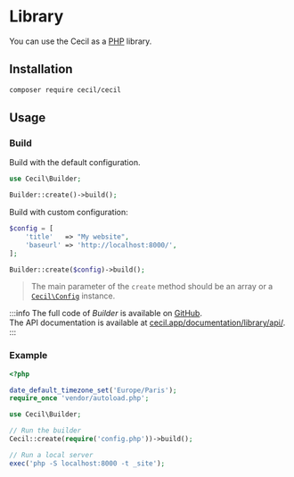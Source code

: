 <!--
description: "Use Cecil as a PHP library."
date: 2023-12-13
updated: 2025-06-20
-->
# Library

You can use the Cecil as a [PHP](https://www.php.net) library.

## Installation

```bash
composer require cecil/cecil
```

## Usage

### Build

Build with the default configuration.

```php
use Cecil\Builder;

Builder::create()->build();
```

Build with custom configuration:

```php
$config = [
    'title'   => "My website",
    'baseurl' => 'http://localhost:8000/',
];

Builder::create($config)->build();
```

> The main parameter of the `create` method should be an array or a [`Cecil\Config`](https://github.com/Cecilapp/Cecil/blob/master/src/Config.php) instance.

:::info
The full code of _Builder_ is available on [GitHub](https://github.com/Cecilapp/Cecil/blob/master/src/Builder.php).  
The API documentation is available at [cecil.app/documentation/library/api/](https://cecil.app/documentation/library/api/).
:::

### Example

```php
<?php

date_default_timezone_set('Europe/Paris');
require_once 'vendor/autoload.php';

use Cecil\Builder;

// Run the builder
Cecil::create(require('config.php'))->build();

// Run a local server
exec('php -S localhost:8000 -t _site');
```
